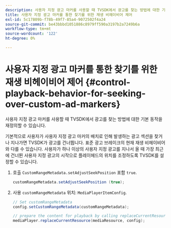 ```yaml
---
description: 사용자 지정 광고 마커를 사용할 때 TVSDK에서 광고를 찾는 방법에 대한 기본 동작을 재정의할 수 있습니다.
title: 사용자 지정 광고 마커를 통한 찾기를 위한 재생 비헤이비어 제어
exl-id: 5c17809b-f78b-49f7-85a4-9072502f4a24
source-git-commit: be43bbbd1051886c8979ff590a3197b2a7249b6a
workflow-type: tm+mt
source-wordcount: '122'
ht-degree: 0%

---
```


# 사용자 지정 광고 마커를 통한 찾기를 위한 재생 비헤이비어 제어 {#control-playback-behavior-for-seeking-over-custom-ad-markers}

사용자 지정 광고 마커를 사용할 때 TVSDK에서 광고를 찾는 방법에 대한 기본 동작을 재정의할 수 있습니다.

기본적으로 사용자가 사용자 지정 광고 마커의 배치로 인해 발생하는 광고 섹션을 찾거나 지나가면 TVSDK가 광고를 건너뜁니다. 표준 광고 브레이크의 현재 재생 비헤이비어와 다를 수 있습니다. 사용자가 하나 이상의 사용자 지정 광고를 지나서 올 때 가장 최근에 건너뛴 사용자 지정 광고의 시작으로 플레이헤드의 위치를 조정하도록 TVSDK를 설정할 수 있습니다.

1. 호출 `CustomRangeMetadata.setAdjustSeekPosition` 포함 `true`.

   ```java
   customRangeMetadata.setAdjustSeekPosition (true);
   ```

1. 사용 `customRangeMetadata` 위치: `MediaPlayerItemConfig`.

   ```java
   // Set customRangeMetadata 
   config.setCustomRangeMetadata(customRangeMetadata); 
   
   // prepare the content for playback by calling replaceCurrentResource 
   mediaPlayer.replaceCurrentResource(mediaResource, config); 
   ```
